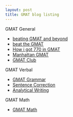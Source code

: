 ```yaml
---
layout: post
title: GMAT blog listing
---
```


GMAT General

- [beating GMAT and beyond](http://jc-gmat.blogspot.com/)
- [beat the GMAT](http://beatthegmat.blogspot.com/)
- [How i got 770 in GMAT](http://outbeat-the-gmat.blogspot.com/)
- [Manhattan GMAT](http://www.manhattangmat.com/blog/)
- [GMAT Club](http://gmatclub.blogs.com/)

GMAT Verbal

- [GMAT Grammar](http://gmat-grammar.blogspot.com/)
- [Sentence Correction](http://gmatsentencecorrection.blogspot.com/)
- [Analytical Writing](http://gmat-gre-awa-section.blogspot.com/)

GMAT Math

- [GMAT Math](http://gmat-maths.blogspot.com/)
